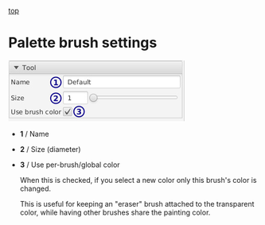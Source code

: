 [top](mainwindow.md)

# Palette brush settings

![Palette brush settings](palettebrushsettings.jpg)

* **1** / Name

* **2** / Size (diameter)

* **3** / Use per-brush/global color

   When this is checked, if you select a new color only this brush's color is changed.

   This is useful for keeping an "eraser" brush attached to the transparent color, while having other brushes share the painting color.

